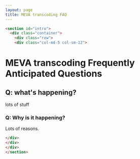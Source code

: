 ```yaml
---
layout: page
title: MEVA transcoding FAQ
---
```

~~~html
<section id="intro">
  <div class="container">
    <div class="row">
    <div class="col-md-5 col-sm-12">
~~~
# MEVA transcoding Frequently Anticipated Questions

## Q: what's happening?

lots of stuff

### Q: Why is it happening?

Lots of reasons.

~~~html
</div>
</div>
</div>
</section>
~~~
